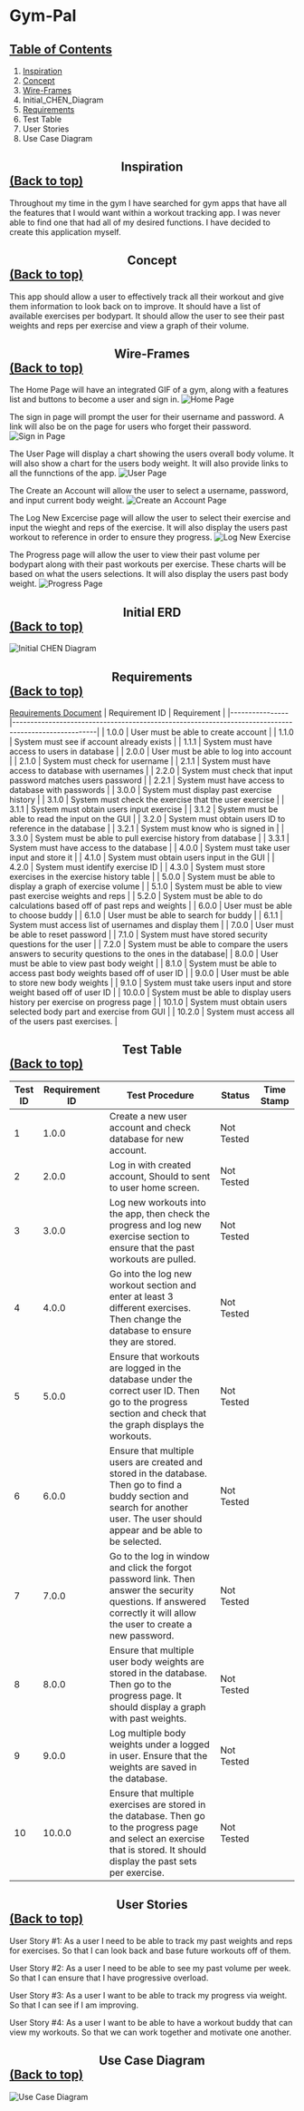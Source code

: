 # Gym-Pal
 ## [Table of Contents](#table-of-contents)
 1) [Inspiration](#Inspiration)
 2) [Concept](#concept)
 3) [Wire-Frames](#wire-frames)
 4) Initial_CHEN_Diagram
 5) [Requirements](#requirements)
 6) Test Table
 7) User Stories
 8) Use Case Diagram
 
## <div align="Center"> Inspiration</div>  [(Back to top)](#table-of-contents)
Throughout my time in the gym I have searched for gym apps that have all the features that I would want within a workout tracking app. I was never able to find one that had all of my desired functions. I have decided to create this application myself.


## <div align="Center"> Concept</div> [(Back to top)](#table-of-contents)
This app should allow a user to effectively track all their workout and give them information to look back on to improve. It should have a list of available exercises per bodypart. It should allow the user to see their past weights and reps per exercise and view a graph of their volume.


## <div align="Center"> Wire-Frames</div> [(Back to top)](#table-of-contents)
The Home Page will have an integrated GIF of a gym, along with a features list and buttons to become a user and sign in.
![Home Page](https://github.com/Tim-coder-ops/Gym-Pal/blob/master/Wire%20Diagram%20PDFs/New%20Project%201/Application%20Wire-frames/Homepage.png)


The sign in page will prompt the user for their username and password. A link will also be on the page for users who forget their password.
![Sign in Page](https://github.com/Tim-coder-ops/Gym-Pal/blob/master/Wire%20Diagram%20PDFs/New%20Project%201/Application%20Wire-frames/Sign%20In.png)



The User Page will display a chart showing the users overall body volume. It will also show a chart for the users body weight. It will also provide links to all the funnctions of the app.
![User Page](https://github.com/Tim-coder-ops/Gym-Pal/blob/master/Wire%20Diagram%20PDFs/New%20Project%201/Application%20Wire-frames/User%20Page.png)


The Create an Account will allow the user to select a username, password, and input current body weight.
![Create an Account Page](https://github.com/Tim-coder-ops/Gym-Pal/blob/master/Wire%20Diagram%20PDFs/New%20Project%201/Application%20Wire-frames/Become%20a%20User.png)


The Log New Excercise page will allow the user to select their exercise and input the wieght and reps of the exercise. It will also display the users past workout to reference in order to ensure they progress.
![Log New Exercise](https://github.com/Tim-coder-ops/Gym-Pal/blob/master/Wire%20Diagram%20PDFs/New%20Project%201/Application%20Wire-frames/Log%20New%20Workout.png)


The Progress page will allow the user to view their past volume per bodypart along with their past workouts per exercise. These charts will be based on what the users selections. It will also display the users past body weight.
![Progress Page](https://github.com/Tim-coder-ops/Gym-Pal/blob/master/Wire%20Diagram%20PDFs/New%20Project%201/Application%20Wire-frames/Progress_Workout%20History.png)


## <div align="Center"> Initial ERD</div> [(Back to top)](#table-of-contents)
![Initial CHEN Diagram](https://github.com/Tim-coder-ops/Gym-Pal/blob/master/Initial%20CHEN%20Diagram.PNG)


## <div align="Center"> Requirements</div> [(Back to top)](#table-of-contents)
[Requirements Document](https://github.com/Tim-coder-ops/Gym-Pal/blob/master/Gym%20Pal%20Requirements.docx)
| Requirement ID | Requirement                                                         |
|----------------|-----------------------------------------------------------------------------------------------------|
| 1.0.0          | User must be able to create account                                                                 |
|   1.1.0        | System must see if account already exists                                                           |
|     1.1.1      | System must have access to users in database                                                        |
| 2.0.0          | User must be able to log into account                                                               |
|   2.1.0        | System must check for username                                                                      |
|     2.1.1      | System must have access to database with usernames                                                  |
|  2.2.0         | System must check that input password matches users password                                        |
|     2.2.1      | System must have access to database with passwords                                                  |
| 3.0.0          | System must display past exercise history                                                           |
|   3.1.0        | System must check the exercise that the user exercise                                               |
|     3.1.1      | System must obtain users input exercise                                                             |
|     3.1.2      | System must be able to read the input on the GUI                                                    |
|   3.2.0        | System must obtain users ID to reference in the database                                            |
|     3.2.1      | System must know who is signed in                                                                   |
|   3.3.0        | System must be able to pull exercise history from database                                          |
|     3.3.1      | System must have access to the database                                                             |
| 4.0.0          | System must take user input and store it                                                            |
|   4.1.0        | System must obtain users input in the GUI                                                           |
|   4.2.0        | System must identify exercise ID                                                                    |
|   4.3.0        | System must store exercises in the exercise history table                                           |
| 5.0.0          | System must be able to display a graph of exercise volume                                           |
|   5.1.0        | System must be able to view past exercise weights and reps                                          |
|   5.2.0        | System must be able to do calculations based off of past reps and weights                           |
| 6.0.0          | User must be able to choose buddy                                                                   |
|   6.1.0        | User must be able to search for buddy                                                               |
|     6.1.1      | System must access list of usernames and display them                                               |
| 7.0.0          | User must be able to reset password                                                                 |
|   7.1.0        | System must have stored security questions for the user                                             |
|   7.2.0        | System must be able to compare the users answers to security questions to the ones in the   database|
| 8.0.0          | User must be able to view past body weight                                                          |
|   8.1.0        | System must be able to access past body weights based off of user ID                                |
| 9.0.0          | User must be able to store new body weights                                                         |
|   9.1.0        | System must take users input and store weight based off of user ID                                  |
| 10.0.0         | System must be able to display users history per exercise on progress page                          |
|   10.1.0       | System must obtain users selected body part and exercise from GUI                                   |
|   10.2.0       | System must access all of the users past exercises.                                                 |


## <div align="Center"> Test Table</div> [(Back to top)](#table-of-contents)

| Test ID | Requirement ID | Test Procedure                                                                                                                                                                      | Status     | Time Stamp |
|---------|----------------|-------------------------------------------------------------------------------------------------------------------------------------------------------------------------------------|------------|------------|
| 1       | 1.0.0          | Create a new user account and check database for new account.                                                                                                                       | Not Tested |            |
| 2       | 2.0.0          | Log in with created account,  Should to sent to user home screen.                                                                                                                   | Not Tested |            |
| 3       | 3.0.0          | Log new workouts into the app, then  check the progress and log new exercise section to ensure that the past workouts are pulled.                                                   | Not Tested |            |
| 4       | 4.0.0          | Go into the log new workout section and enter at least 3 different exercises. Then change the database to ensure they are stored.                                                   | Not Tested |            |
| 5       | 5.0.0          | Ensure that workouts are logged in the database  under the correct user ID. Then go to the progress  section and check that the graph displays the workouts.                        | Not Tested |            |
| 6       | 6.0.0          | Ensure that multiple users are created and stored in the database. Then go to find a buddy section and search  for another user. The user should appear and be able to be selected. | Not Tested |            |
| 7       | 7.0.0          | Go to the log in window and click the forgot password link. Then answer the security questions. If answered correctly it will allow the user to create a new password.              | Not Tested |            |
| 8       | 8.0.0          | Ensure that multiple user body weights are stored in the  database. Then go to the progress page. It should display  a graph with past weights.                                     | Not Tested |            |
| 9       | 9.0.0          | Log multiple body weights under a logged in user. Ensure that the weights are saved in the database.                                                                                | Not Tested |            |
| 10      | 10.0.0         | Ensure that multiple exercises are stored in the database. Then go to the progress page and select an exercise that is stored. It should display the past sets per exercise.        | Not Tested |            |


## <div align="Center"> User Stories</div> [(Back to top)](#table-of-contents)
User Story #1:
As a user 
I need to be able to track my past weights and reps for exercises.
So that I can look back and base future workouts off of them.

User Story #2:
As a user
I need to be able to see my past volume per week.
So that I can ensure that I have progressive overload.

User Story #3:
As a user 
I want to be able to track my progress via weight.
So that I can see if I am improving.

User Story #4:
As a user
I want to be able to have a workout buddy that can view my workouts.
So that we can work together and motivate one another. 


## <div align="Center"> Use Case Diagram</div> [(Back to top)](#table-of-contents)
![Use Case Diagram](https://github.com/Tim-coder-ops/Gym-Pal/blob/master/Use%20Case%20Diagram.PNG)

